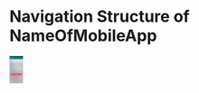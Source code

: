 # Navigation Structure of NameOfMobileApp
<img src="https://github.com/SimingZheng/ChatApp/blob/master/STRUCTURE%20images/1-1.jpg" style="zoom:5%">
